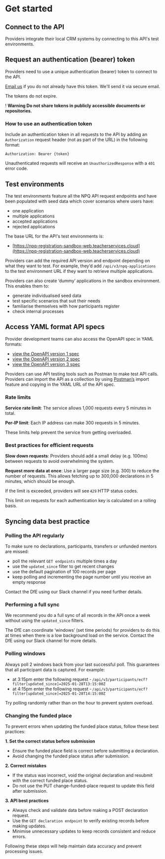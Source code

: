 # Get started

## Connect to the API

Providers integrate their local CRM systems by connecting to this API's test environments.

## Request an authentication (bearer) token

Providers need to use a unique authentication (bearer) token to connect to the API.

[Email us](mailto:continuing-professional-development@digital.education.gov.uk) if you do not already have this token. We'll send it via secure email.

The tokens do not expire.

<div class="govuk-warning-text">
  <span class="govuk-warning-text__icon" aria-hidden="true">!</span>
  <strong class="govuk-warning-text__text">
    <span class="govuk-visually-hidden">Warning</span>
    Do not share tokens in publicly accessible documents or repositories.
  </strong>
</div>

### How to use an authentication token

Include an authentication token in all requests to the API by adding an `Authorization` request header (not as part of the URL) in the following format:

```
Authorization: Bearer {token}
```

Unauthenticated requests will receive an `UnauthorizedResponse` with a `401` error code.

## Test environments

The test environments feature all the NPQ API request endpoints and have been populated with seed data which cover scenarios where users have:

* one application
* multiple applications
* accepted applications
* rejected applications

The base URL for the API's test environments is:

* [https://npq-registration-sandbox-web.teacherservices.cloud](https://npq-registration-sandbox-web.teacherservices.cloud)

Providers can add the required API version and endpoint depending on what they want to test. For example, they’d add `/api/v3/npq-applications` to the test environment URL if they want to retrieve multiple applications.

Providers can also create ‘dummy’ applications in the sandbox environment. This enables them to:

* generate individualised seed data
* test specific scenarios that suit their needs
* familiarise themselves with how participants register
* check internal processes

## Access YAML format API specs

Provider development teams can also access the OpenAPI spec in YAML formats:

* [view the OpenAPI version 1 spec](/api/docs/v1/swagger.yaml)
* [view the OpenAPI version 2 spec](/api/docs/v2/swagger.yaml)
* [view the OpenAPI version 3 spec](/api/docs/v3/swagger.yaml)

Providers can use API testing tools such as Postman to make test API calls. Providers can import the API as a collection by using [Postman’s](https://www.postman.com/) import feature and copying in the YAML URL of the API spec.

### Rate limits

**Service rate limit**: The service allows 1,000 requests every 5 minutes in total. 

**Per-IP limit**: Each IP address can make 300 requests in 5 minutes. 

These limits help prevent the service from getting overloaded. 

### Best practices for efficient requests 

**Slow down requests**: Providers should add a small delay (e.g. 100ms) between requests to avoid overwhelming the system. 

**Request more data at once**: Use a larger page size (e.g. 300) to reduce the number of requests. This allows fetching up to 300,000 declarations in 5 minutes, which should be enough. 

If the limit is exceeded, providers will see `429` HTTP status codes. 

This limit on requests for each authentication key is calculated on a rolling basis. 

## Syncing data best practice 

### Polling the API regularly 

To make sure no declarations, participants, transfers or unfunded mentors are missed:

* poll the relevant <code>GET endpoints</code> multiple times a day 
* use the <code>updated_since</code> filter to get recent changes 
* use the default pagination of 100 records per page 
* keep polling and incrementing the page number until you receive an empty response

Contact the DfE using our Slack channel if you need further details. 

### Performing a full sync  

We recommend you do a full sync of all records in the API once a week without using the <code>updated_since</code> filters.  

The DfE can coordinate ‘windows’ (set time periods) for providers to do this at times when there is a low background load on the service. Contact the DfE using our Slack channel for more details. 

### Polling windows 

Always poll 2 windows back from your last successful poll. This guarantees that all participant data is captured. For example: 

* at 3:15pm enter the following request - <code>/api/v3/participants/ecf?filter[updated_since]=2025-01-28T13:15:00Z</code>
* at 4:15pm enter the following request - <code>/api/v3/participants/ecf?filter[updated_since]=2025-01-28T14:15:00Z</code>

Try polling randomly rather than on the hour to prevent system overload. 

### Changing the funded place 

To prevent errors when updating the funded place status, follow these best practices: 

**1. Set the correct status before submission**

* Ensure the funded place field is correct before submitting a declaration. 
* Avoid changing the funded place status after submission. 

**2. Correct mistakes**

* If the status was incorrect, void the original declaration and resubmit with the correct funded place status. 
* Do not use the PUT change-funded-place request to update this field after submission. 

**3. API best practices**

* Always check and validate data before making a POST declaration request. 
* Use the <code>GET declaration endpoint</code> to verify existing records before making updates. 
* Minimise unnecessary updates to keep records consistent and reduce errors. 

Following these steps will help maintain data accuracy and prevent processing issues. 
